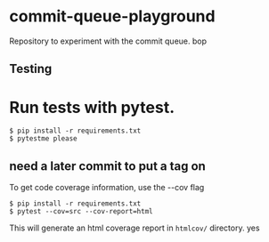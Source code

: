 # commit-queue-playground

Repository to experiment with the commit queue.
bop

## Testing

Run tests with pytest.
=======

```
$ pip install -r requirements.txt
$ pytestme please
```

## need a later commit to put a tag on

To get code coverage information, use the --cov flag

```
$ pip install -r requirements.txt
$ pytest --cov=src --cov-report=html
```

This will generate an html coverage report in `htmlcov/` directory.
yes
